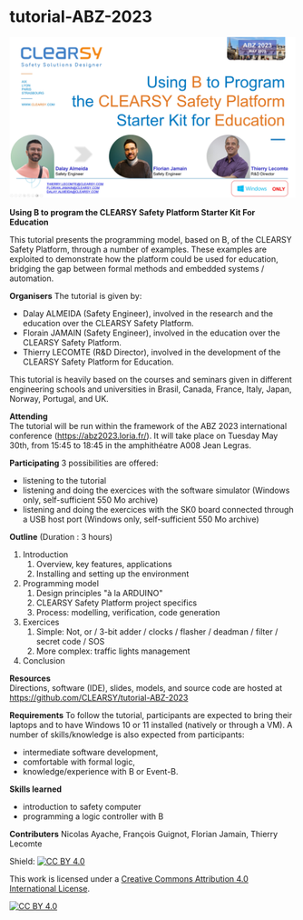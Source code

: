 # tutorial-ABZ-2023

![CLEARSY Safety Platform Tutorial](https://github.com/CLEARSY/tutorial-ABZ-2023/blob/main/pictures/title-page.jpg)

__Using B to program the CLEARSY Safety Platform Starter Kit For Education__

This tutorial presents the programming model, based on B, of the CLEARSY Safety Platform, through a number of examples. These examples are exploited to demonstrate how the platform could be used for education, bridging the gap between formal methods and embedded systems / automation.


__Organisers__
The tutorial is given by:
- Dalay ALMEIDA (Safety Engineer), involved in the research and the education over the CLEARSY Safety Platform.
- Florain JAMAIN (Safety Engineer), involved in the education over the CLEARSY Safety Platform.
- Thierry LECOMTE (R&D Director), involved in the development of the CLEARSY Safety Platform for Education.

This tutorial is heavily based on the courses and seminars given in different engineering schools and universities in Brasil, Canada, France, Italy, Japan, Norway, Portugal, and UK.
 
__Attending__  
The tutorial will be run within the framework of the ABZ 2023 international conference (https://abz2023.loria.fr/).
It will take place on Tuesday May 30th, from 15:45 to 18:45 in the amphithéatre A008 Jean Legras. 

__Participating__
3 possibilities are offered:
- listening to the tutorial
- listening and doing the exercices with the software simulator (Windows only, self-sufficient 550 Mo archive)
- listening and doing the exercices with the SK0 board connected through a USB host port (Windows only, self-sufficient 550 Mo archive)

__Outline__ (Duration : 3 hours)

1. Introduction
   1. Overview, key features, applications 
   2. Installing and setting up the environment
2. Programming model
   1. Design principles "à la ARDUINO"
   2. CLEARSY Safety Platform project specifics
   3. Process: modelling, verification, code generation
3. Exercices
   1. Simple: Not, or / 3-bit adder / clocks / flasher / deadman / filter / secret code / SOS
   2. More complex: traffic lights management
3. Conclusion 

__Resources__  
Directions, software (IDE), slides, models, and source code are hosted at https://github.com/CLEARSY/tutorial-ABZ-2023


__Requirements__
To follow the tutorial, participants are expected to bring their laptops and to have Windows 10 or 11 installed (natively or through a VM).
A number of skills/knowledge is also expected from participants:
- intermediate software development, 
- comfortable with formal logic,
- knowledge/experience with B or Event-B.

__Skills learned__
- introduction to safety computer
- programming a logic controller with B

__Contributers__
Nicolas Ayache, François Guignot, Florian Jamain, Thierry Lecomte

Shield: [![CC BY 4.0][cc-by-shield]][cc-by]

This work is licensed under a
[Creative Commons Attribution 4.0 International License][cc-by].

[![CC BY 4.0][cc-by-image]][cc-by]

[cc-by]: http://creativecommons.org/licenses/by/4.0/
[cc-by-image]: https://i.creativecommons.org/l/by/4.0/88x31.png
[cc-by-shield]: https://img.shields.io/badge/License-CC%20BY%204.0-lightgrey.svg